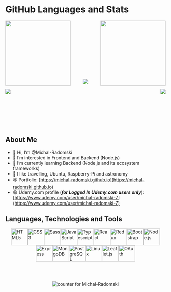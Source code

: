 # GitHub Languages and Stats

<a href="https://github.com/Michal-Radomski">
  <img align="left" style="height: 205px" src="https://github-readme-stats.vercel.app/api/top-langs/?username=Michal-Radomski&layout=compact&langs_count=10&theme=buefy" />
</a>
<a href="https://github.com/Michal-Radomski">
  <img align="right" style="height: 205px" src="https://github-readme-stats.vercel.app/api/?username=Michal-Radomski&count_private=true&theme=buefy&showicons=true&hide_rank=true" />
</a>

</br></br></br></br></br></br></br></br></br></br>

<p align="center">
  <a href="https://github.com/Michal-Radomski">
    <img src="https://streak-stats.demolab.com?user=Michal-Radomski&theme=default&date_format=j%20M%5B%20Y%5D"/>
  </a>
</p>

<a href="https://github.com/Michal-Radomski">
  <img align="left" src="https://github-readme-stats.vercel.app/api/pin/?username=Michal-Radomski&repo=MERN_with_Stripe_and_Sendgrid" />
</a>
<a href="https://github.com/Michal-Radomski">
  <img align="right"  src="https://github-readme-stats.vercel.app/api/pin/?username=Michal-Radomski&repo=MarsInfo_App" />
</a>

</br></br></br></br></br></br></br>

## About Me

- :wave: Hi, I’m @Michal-Radomski
- 👀 I’m interested in Frontend and Backend (Node.js)
- :brain: I’m currently learning Backend (Node.js and its ecosystem frameworks)
- :milky_way: I like travelling, Ubuntu, Raspberry-Pi and astronomy
- :spider_web: Portfolio: [https://michal-radomski.github.io](https://michal-radomski.github.io)
- 😃 Udemy.com profile (**_for Logged In Udemy.com users only_**):
  [https://www.udemy.com/user/michal-radomski-7](https://www.udemy.com/user/michal-radomski-7)

## Languages, Technologies and Tools

<div style="display: flex; flex-direction: row; flex-wrap: wrap; justify-content: center; align-items: center; align-content:center, gap: 5px">
<a href="https://www.w3.org/TR/html5/" title="HTML5"><img src="https://github.com/get-icon/geticon/raw/master/icons/html-5.svg" alt="HTML5" width="52px" height="52px"></a>
<a href="https://www.w3.org/TR/CSS/" title="CSS3"><img src="https://github.com/get-icon/geticon/raw/master/icons/css-3.svg" alt="CSS3" width="52px" height="52px"></a>
<a href="https://sass-lang.com/" title="Sass"><img src="https://github.com/get-icon/geticon/raw/master/icons/sass.svg" alt="Sass" width="52px" height="52px"></a>
<a href="https://developer.mozilla.org/en-US/docs/Web/JavaScript" title="JavaScript"><img src="https://github.com/get-icon/geticon/raw/master/icons/javascript.svg" alt="JavaScript" width="52px" height="52px"></a>
<a href="https://www.typescriptlang.org/" title="Typescript"><img src="https://github.com/get-icon/geticon/raw/master/icons/typescript-icon.svg" alt="Typescript" width="52px" height="52px"></a>
<a href="https://reactjs.org/" title="React"><img src="https://github.com/get-icon/geticon/raw/master/icons/react.svg" alt="React" width="52px" height="52px"></a>
<a href="https://redux.js.org/" title="Redux"><img src="https://github.com/get-icon/geticon/raw/master/icons/redux.svg" alt="Redux" width="52px" height="52px"></a>
<!-- <a href="https://jquery.com/" title="jQuery"><img src="https://github.com/get-icon/geticon/raw/master/icons/jquery-icon.svg" alt="jQuery" width="52px" height="52px"></a> -->
<!-- <a href="https://material-ui.com/" title="Material UI"><img src="https://github.com/get-icon/geticon/raw/master/icons/material-ui.svg" alt="Material UI" width="52px" height="52px"></a> -->
<a href="https://getbootstrap.com/" title="Bootstrap"><img src="https://github.com/get-icon/geticon/raw/master/icons/bootstrap.svg" alt="Bootstrap" width="52px" height="52px"></a>
<a href="https://nodejs.org/" title="Node.js"><img src="https://github.com/get-icon/geticon/raw/master/icons/nodejs-icon.svg" alt="Node.js" width="52px" height="52px"></a>
<a href="https://expressjs.com/" title="Express"><img src="https://github.com/get-icon/geticon/raw/master/icons/express.svg" alt="Express" width="52px" height="52px"></a>
<a href="https://www.mongodb.org/" title="MongoDB"><img src="https://github.com/get-icon/geticon/raw/master/icons/mongodb-icon.svg" alt="MongoDB" width="52px" height="52px"></a>
<!-- <a href="https://dev.mysql.com/" title="MySQL"><img src="https://github.com/get-icon/geticon/raw/master/icons/mysql.svg" alt="MySQL" width="52px" height="52px"></a> -->
<a href="https://www.postgresql.org/" title="PostgreSQL"><img src="https://github.com/get-icon/geticon/raw/master/icons/postgresql.svg" alt="PostgreSQL" width="52px" height="52px"></a>
<!-- <a href="https://www.firebase.com/" title="Firebase"><img src="https://github.com/get-icon/geticon/raw/master/icons/firebase.svg" alt="Firebase" width="52px" height="52px"></a> -->
<!-- <a href="https://www.gnu.org/software/bash/" title="Bash"><img src="https://github.com/get-icon/geticon/raw/master/icons/bash.svg" alt="Bash" width="52px" height="52px"></a> -->
<a href="https://www.linuxfoundation.org/" title="Linux"><img src="https://github.com/get-icon/geticon/raw/master/icons/linux-tux.svg" alt="Linux" width="52px" height="52px"></a>
<!-- <a href="https://www.raspberrypi.org/" title="Raspberry Pi"><img src="https://github.com/get-icon/geticon/raw/master/icons/raspberry-pi.svg" alt="Raspberry Pi" width="52px" height="52px"></a> -->
<!-- <a href="https://webpack.js.org/" title="webpack"><img src="https://github.com/get-icon/geticon/raw/master/icons/webpack.svg" alt="webpack" width="52px" height="52px"></a> -->
<!-- <a href="https://jestjs.io/" title="Jest"><img src="https://github.com/get-icon/geticon/raw/master/icons/jest.svg" alt="Jest" width="52px" height="52px"></a> -->
<!-- <a href="https://openlayers.org/" title="OpenLayers"><img src="https://github.com/get-icon/geticon/raw/master/icons/openlayers.svg" alt="OpenLayers" width="52px" height="52px"></a> -->
<a href="https://leafletjs.com/" title="Leaflet.js"><img src="https://github.com/get-icon/geticon/raw/master/icons/leafjet.svg" alt="Leaflet.js" width="52px" height="52px"></a>
<a href="https://oauth.net/" title="OAuth"><img src="https://github.com/get-icon/geticon/raw/master/icons/oauth.svg" alt="OAuth" width="52px" height="52px"></a>
<!-- <a href="https://www.w3.org/Graphics/SVG/" title="SVG"><img src="https://github.com/get-icon/geticon/raw/master/icons/svg.svg" alt="SVG" width="52px" height="52px"></a> -->
</div>

</br></br>

<p align="center">
  <img src="https://komarev.com/ghpvc/?username=Michal-Radomski&color=blueviolet" alt="counter for Michal-Radomski" />
</p>
